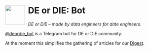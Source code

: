 # <img src="https://user-images.githubusercontent.com/408149/113920628-af5bbb80-97ed-11eb-91df-523cf5d27254.png" width="64" style="float: left; margin-right: 10px;"> DE or DIE: Bot

_DE or DIE – made by data engineers for date engineers._

[@deordie_bot](https://t.me/deordie_bot) is a Telegram bot for DE or DIE community.

At the moment this simplifies the gathering of articles for our [Digest](https://digest.deordie.org).
